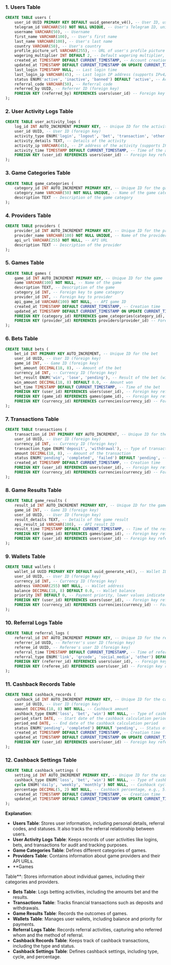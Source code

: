 ### 1. Users Table
```sql
CREATE TABLE users (
    user_id UUID PRIMARY KEY DEFAULT uuid_generate_v4(), -- User ID, using UUID as the primary key
    telegram_id VARCHAR(50) NOT NULL UNIQUE, -- User's Telegram ID, unique
    username VARCHAR(50), -- Username
    first_name VARCHAR(100), -- User's first name
    last_name VARCHAR(100), -- User's last name
    country VARCHAR(50), -- User's country
    profile_picture_url VARCHAR(255), -- URL of user's profile picture
    wagering_multiplier INT DEFAULT 2, -- Default wagering multiplier, adjustable as needed
    created_at TIMESTAMP DEFAULT CURRENT_TIMESTAMP, -- Account creation time
    updated_at TIMESTAMP DEFAULT CURRENT_TIMESTAMP ON UPDATE CURRENT_TIMESTAMP, -- Last update time
    last_login TIMESTAMP NULL, -- Last login time
    last_login_ip VARCHAR(45), -- Last login IP address (supports IPv4/IPv6)
    status ENUM('active', 'inactive', 'banned') DEFAULT 'active', -- Account status (active, inactive, banned)
    referral_code VARCHAR(50), -- Referral code
    referred_by UUID, -- Referrer ID (foreign key)
    FOREIGN KEY (referred_by) REFERENCES users(user_id) -- Foreign key referencing the user ID in the users table
);
```

### 2. User Activity Logs Table
```sql
CREATE TABLE user_activity_logs (
    log_id INT AUTO_INCREMENT PRIMARY KEY, -- Unique ID for the activity log
    user_id UUID, -- User ID (foreign key)
    activity_type ENUM('login', 'logout', 'bet', 'transaction', 'other') NOT NULL, -- Type of activity
    activity_details TEXT, -- Details of the activity
    activity_ip VARCHAR(45), -- IP address of the activity (supports IPv4/IPv6)
    activity_time TIMESTAMP DEFAULT CURRENT_TIMESTAMP, -- Time of the activity
    FOREIGN KEY (user_id) REFERENCES users(user_id) -- Foreign key referencing the user ID in the users table
);
```

### 3. Game Categories Table
```sql
CREATE TABLE game_categories (
    category_id INT AUTO_INCREMENT PRIMARY KEY, -- Unique ID for the game category
    category_name VARCHAR(50) NOT NULL UNIQUE, -- Name of the game category, unique
    description TEXT -- Description of the game category
);
```

### 4. Providers Table
```sql
CREATE TABLE providers (
    provider_id INT AUTO_INCREMENT PRIMARY KEY, -- Unique ID for the provider
    provider_name VARCHAR(100) NOT NULL UNIQUE, -- Name of the provider, unique
    api_url VARCHAR(255) NOT NULL, -- API URL
    description TEXT -- Description of the provider
);
```

### 5. Games Table
```sql
CREATE TABLE games (
    game_id INT AUTO_INCREMENT PRIMARY KEY, -- Unique ID for the game
    name VARCHAR(100) NOT NULL, -- Name of the game
    description TEXT, -- Description of the game
    category_id INT, -- Foreign key to game category
    provider_id INT, -- Foreign key to provider
    api_game_id VARCHAR(100) NOT NULL, -- API game ID
    created_at TIMESTAMP DEFAULT CURRENT_TIMESTAMP, -- Creation time
    updated_at TIMESTAMP DEFAULT CURRENT_TIMESTAMP ON UPDATE CURRENT_TIMESTAMP, -- Last update time
    FOREIGN KEY (category_id) REFERENCES game_categories(category_id), -- Foreign key referencing the game category
    FOREIGN KEY (provider_id) REFERENCES providers(provider_id) -- Foreign key referencing the provider
);
```

### 6. Bets Table
```sql
CREATE TABLE bets (
    bet_id INT PRIMARY KEY AUTO_INCREMENT, -- Unique ID for the bet
    user_id UUID, -- User ID (foreign key)
    game_id INT, -- Game ID (foreign key)
    bet_amount DECIMAL(18, 8), -- Amount of the bet
    currency_id INT, -- Currency ID (foreign key)
    bet_result ENUM('win', 'lose', 'pending'), -- Result of the bet (win, lose, pending)
    win_amount DECIMAL(18, 8) DEFAULT 0.0, -- Amount won
    bet_time TIMESTAMP DEFAULT CURRENT_TIMESTAMP, -- Time of the bet
    FOREIGN KEY (user_id) REFERENCES users(user_id), -- Foreign key referencing the user ID in the users table
    FOREIGN KEY (game_id) REFERENCES games(game_id), -- Foreign key referencing the game ID in the games table
    FOREIGN KEY (currency_id) REFERENCES currencies(currency_id) -- Foreign key referencing the currency ID
);
```

### 7. Transactions Table
```sql
CREATE TABLE transactions (
    transaction_id INT PRIMARY KEY AUTO_INCREMENT, -- Unique ID for the transaction
    user_id UUID, -- User ID (foreign key)
    currency_id INT, -- Currency ID (foreign key)
    transaction_type ENUM('deposit', 'withdrawal'), -- Type of transaction (deposit, withdrawal)
    amount DECIMAL(18, 8), -- Amount of the transaction
    status ENUM('pending', 'completed', 'failed') DEFAULT 'pending', -- Status of the transaction (pending, completed, failed)
    created_at TIMESTAMP DEFAULT CURRENT_TIMESTAMP, -- Creation time
    FOREIGN KEY (user_id) REFERENCES users(user_id), -- Foreign key referencing the user ID in the users table
    FOREIGN KEY (currency_id) REFERENCES currencies(currency_id) -- Foreign key referencing the currency ID
);
```

### 8. Game Results Table
```sql
CREATE TABLE game_results (
    result_id INT AUTO_INCREMENT PRIMARY KEY, -- Unique ID for the game result
    game_id INT, -- Game ID (foreign key)
    user_id UUID, -- User ID (foreign key)
    result_details TEXT, -- Details of the game result
    api_result_id VARCHAR(100), -- API result ID
    result_time TIMESTAMP DEFAULT CURRENT_TIMESTAMP, -- Time of the result
    FOREIGN KEY (game_id) REFERENCES games(game_id), -- Foreign key referencing the game ID in the games table
    FOREIGN KEY (user_id) REFERENCES users(user_id) -- Foreign key referencing the user ID in the users table
);
```

### 9. Wallets Table
```sql
CREATE TABLE wallets (
    wallet_id UUID PRIMARY KEY DEFAULT uuid_generate_v4(), -- Wallet ID, using UUID as the primary key
    user_id UUID, -- User ID (foreign key)
    currency_id INT, -- Currency ID (foreign key)
    address VARCHAR(255) NOT NULL, -- Wallet address
    balance DECIMAL(18, 8) DEFAULT 0.0, -- Wallet balance
    priority INT DEFAULT 0, -- Payment priority, lower values indicate higher priority
    FOREIGN KEY (user_id) REFERENCES users(user_id), -- Foreign key referencing the user ID in the users table
    FOREIGN KEY (currency_id) REFERENCES currencies(currency_id) -- Foreign key referencing the currency ID
);
```

### 10. Referral Logs Table
```sql
CREATE TABLE referral_logs (
    referral_id INT AUTO_INCREMENT PRIMARY KEY, -- Unique ID for the referral log
    referrer_id UUID, -- Referrer's user ID (foreign key)
    referee_id UUID, -- Referee's user ID (foreign key)
    referral_time TIMESTAMP DEFAULT CURRENT_TIMESTAMP, -- Time of referral
    referral_type ENUM('link', 'qrcode', 'social_media', 'other') DEFAULT 'link', -- Type of referral
    FOREIGN KEY (referrer_id) REFERENCES users(user_id), -- Foreign key referencing the referrer ID in the users table
    FOREIGN KEY (referee_id) REFERENCES users(user_id) -- Foreign key referencing the referee ID in the users table
);
```

### 11. Cashback Records Table
```sql
CREATE TABLE cashback_records (
    cashback_id INT AUTO_INCREMENT PRIMARY KEY, -- Unique ID for the cashback record
    user_id UUID, -- User ID (foreign key)
    amount DECIMAL(18, 8) NOT NULL, -- Cashback amount
    cashback_type ENUM('loss', 'bet', 'win') NOT NULL, -- Type of cashback (loss-based, bet-based, win-based)
    period_start DATE, -- Start date of the cashback calculation period
    period_end DATE, -- End date of the cashback calculation period
    status ENUM('pending', 'completed') DEFAULT 'pending', -- Status of the cashback record (pending, completed)
    created_at TIMESTAMP DEFAULT CURRENT_TIMESTAMP, -- Creation time
    updated_at TIMESTAMP DEFAULT CURRENT_TIMESTAMP ON UPDATE CURRENT_TIMESTAMP, -- Last update time
    FOREIGN KEY (user_id) REFERENCES users(user_id) -- Foreign key referencing the user ID in the users table
);
```

### 12. Cashback Settings Table
```sql
CREATE TABLE cashback_settings (
    setting_id INT AUTO_INCREMENT PRIMARY KEY, -- Unique ID for the cashback setting
    cashback_type ENUM('loss', 'bet', 'win') NOT NULL, -- Type of cashback (loss-based, bet-based, win-based)
    cycle ENUM('daily', 'weekly', 'monthly') NOT NULL, -- Cashback cycle (daily, weekly, monthly)
    percentage DECIMAL(5, 2) NOT NULL, -- Cashback percentage, e.g., 5.00 for 5%
    created_at TIMESTAMP DEFAULT CURRENT_TIMESTAMP, -- Creation time
    updated_at TIMESTAMP DEFAULT CURRENT_TIMESTAMP ON UPDATE CURRENT_TIMESTAMP -- Last update time
);
```

**Explanation**:
- **Users Table**: Stores user information, including personal details, referral codes, and statuses. It also tracks the referral relationship between users.
- **User Activity Logs Table**: Keeps records of user activities like logins, bets, and transactions for audit and tracking purposes.
- **Game Categories Table**: Defines different categories of games.
- **Providers Table**: Contains information about game providers and their API URLs.
- **Games

 Table**: Stores information about individual games, including their categories and providers.
- **Bets Table**: Logs betting activities, including the amounts bet and the results.
- **Transactions Table**: Tracks financial transactions such as deposits and withdrawals.
- **Game Results Table**: Records the outcomes of games.
- **Wallets Table**: Manages user wallets, including balance and priority for payments.
- **Referral Logs Table**: Records referral activities, capturing who referred whom and the method of referral.
- **Cashback Records Table**: Keeps track of cashback transactions, including the type and status.
- **Cashback Settings Table**: Defines cashback settings, including type, cycle, and percentage.